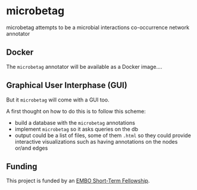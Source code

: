 # microbetag
microbetag attempts to be a microbial interactions co-occurrence network annotator


## Docker 

The `microbetag` annotator will be available as a Docker image....

## Graphical User Interphase (GUI)


But it `microbetag` will come with a GUI too. 

A first thought on how to do this is to follow this scheme:

- build a database with the `microbetag` annotations 
- implement `microbetag` so it asks queries on the db
- output could be a list of files, some of them `.html` so they could provide interactive visualizations such as having annotations on the nodes or/and edges

## Funding

This project is funded by an [EMBO Short-Term Fellowship](https://www.embo.org/funding/fellowships-grants-and-career-support/scientific-exchange-grants/). 
